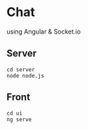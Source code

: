 # Chat

using Angular & Socket.io

## Server
```
cd server
node node.js 
```

## Front
```
cd ui
ng serve
```
